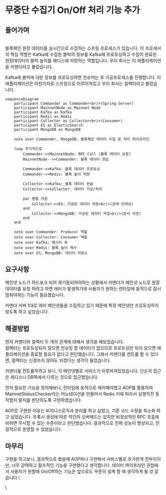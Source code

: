 # 무중단 수집기 On/Off 처리 기능 추가

## 들어가며

\
블록체인 원장 데이터를 실시간으로 수집하는 스프링 프로세스가 있습니다. 이 프로세서의 핵심 역할은 Kafka에 수집된 블럭의 정보를 Kafka에 프로듀싱하고 수집이 완료된 원장데이터의 블럭 높이를 레디스에 저장하는 역할입니다. 우리 회사는 이 애플리케이션을 커맨더라고 불렀습니다.

Kafka에 블럭에 대한 정보를 프로듀싱하면 컨슈머는 후 가공프로세스를 진행합니다. 이 애플리케이션은 마찬가지로 스프링으로 이루어져있고 우리 회사는 컬렉터라고 불렀습니다.

```mermaid
sequenceDiagram
    participant Commander as Commander<br/>(Spring Server)
    participant MainnetNode as Mainnet Node
    participant Kafka as Kafka
    participant Redis as Redis
    participant Collector as Collector<br/>(Consumer)
    participant ES as ElasticSearch
    participant MongoDB as MongoDB

    note over Commander, MongoDB: 블록체인 데이터 수집 및 처리 파이프라인

    loop 주기적으로
        Commander->>MainnetNode: RPC Call (블록 데이터 요청)
        MainnetNode-->>Commander: 블록 데이터 응답
        
        Commander->>Kafka: 블록 데이터 프로듀싱
        Commander->>Redis: 블록 높이 저장
        
        Collector->>Kafka: 블록 데이터 컨슘
        Collector->>Collector: 데이터 가공/처리
        
        par 병렬 저장
            Collector->>ES: 가공된 데이터 저장<br/>(검색 인덱싱)
        and
            Collector->>MongoDB: 가공된 데이터 저장<br/>(문서 저장)
        end
    end

    note over Commander: Producer 역할
    note over Collector: Consumer 역할
    note over Kafka: 메시지 큐
    note over Redis: 블록 높이 캐시
    note over ES, MongoDB: 데이터 저장소
```

## 요구사항

메인넷 노드가 하드포크 되어 재기동되어야하는 상황에서 커맨더가 메인넷 노드로 원장 데이터를 요청 하려고 하면 에러가 발생하기에 사용자가 원하는 런타임에 동적으로 잠시 멈춰야하는 기능이 필요했습니다.&#x20;

커맨더 서버 1대로 여러 메인넷들을 수집하고 있기 때문에 특정 메인넷만 프로듀싱하지 않도록 하고 싶었습니다.

## 해결방법

먼저 커맨더와 컬렉터 두 개의 관계에 대해서 생각을 해보았습니다.\
컬렉터는 프로듀싱되지 않으면 컨슈밍 할 데이터가 없으므로 프로듀싱만 되지 않으면 애플리케이션을 종료할 필요가 없다고 판단했습니다. 그래서 커맨더를 컨트롤 할 수 있다면, 컬렉터는 신경쓰지 않아도 되겠다는 생각이 들었습니다.

커맨더를 컨트롤하려고 보니, 각 메인넷별로 서비스가 이루어져있었습니다. 단순히 접근은 레디스나 DB쪽에서 다루는 것으로 접근했습니다.

먼저 필요한 기능을 정의해보니, 런타임에 동적으로 제어해야했고 AOP를 활용하여 MainnetStatusChecker라는 어노테이션을 만들어서 Redis 키에 따라서 실행직전 동작할지 말지를 판단하도록 구현하였습니다

AOP로 구현한 이유는 비지니스로직과 분리를 하고 싶었고, 기존 코드 수정을 최소화 하고 싶었습니다. 프록시 생성에 따른 약간의 오버헤드는 있지만 비정상적인 RPC 호출에 비하면 무시할 수 있는 수준이라고 판단했습니다. 결과적으로 전체 성능이 향상되고, 안정적으로 운영할 수 있었습니다.

## 마무리

구현을 하고보니, 결과적으로 봤을때 AOP하나 구현해서 서비스별로 추가한게 전부이지만, 너무 강력하고 필수적인 기능을 구현했다고 생각합니다. 데이터 파이프라인 관점에서 사용자가 원할때 On/Off하는 기능은 앞으로도 꾸준히 설계 할 때 생각하게 될 것 같습니다.\


\




